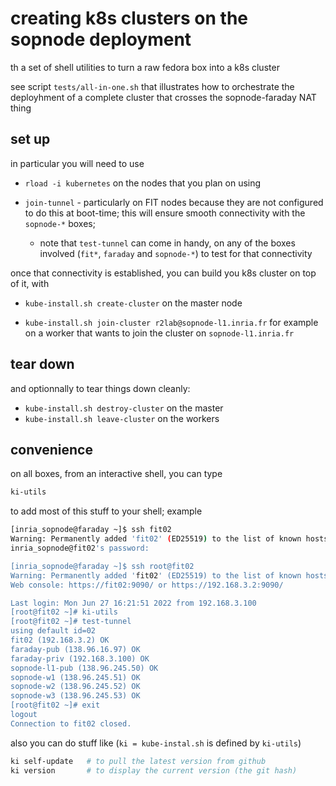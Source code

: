 # creating k8s clusters on the sopnode deployment
th
a set of shell utilities to turn a raw fedora box into a k8s cluster

see script `tests/all-in-one.sh` that illustrates how to orchestrate the
deployhment of a complete cluster that crosses the sopnode-faraday NAT thing

## set up

in particular you will need to use

* `rload -i kubernetes` on the nodes that you plan on using

* `join-tunnel` - particularly on FIT nodes because they are not configured to
  do this at boot-time; this will ensure smooth connectivity with the
  `sopnode-*` boxes;

  * note that `test-tunnel` can come in handy, on any of the boxes involved
    (`fit*`, `faraday` and `sopnode-*`) to test for that connectivity

once that connectivity is established, you can build you k8s cluster on top of
it, with

* `kube-install.sh create-cluster` on the master node

* `kube-install.sh join-cluster r2lab@sopnode-l1.inria.fr` for example on a
  worker that wants to join the cluster on `sopnode-l1.inria.fr`

## tear down

and optionnally to tear things down cleanly:

* `kube-install.sh destroy-cluster` on the master
* `kube-install.sh leave-cluster` on the workers

## convenience

on all boxes, from an interactive shell, you can type
```bash
ki-utils
```
to add most of this stuff to your shell; example
```bash
[inria_sopnode@faraday ~]$ ssh fit02
Warning: Permanently added 'fit02' (ED25519) to the list of known hosts.
inria_sopnode@fit02's password:

[inria_sopnode@faraday ~]$ ssh root@fit02
Warning: Permanently added 'fit02' (ED25519) to the list of known hosts.
Web console: https://fit02:9090/ or https://192.168.3.2:9090/

Last login: Mon Jun 27 16:21:51 2022 from 192.168.3.100
[root@fit02 ~]# ki-utils
[root@fit02 ~]# test-tunnel
using default id=02
fit02 (192.168.3.2) OK
faraday-pub (138.96.16.97) OK
faraday-priv (192.168.3.100) OK
sopnode-l1-pub (138.96.245.50) OK
sopnode-w1 (138.96.245.51) OK
sopnode-w2 (138.96.245.52) OK
sopnode-w3 (138.96.245.53) OK
[root@fit02 ~]# exit
logout
Connection to fit02 closed.
```

also you can do stuff like (`ki = kube-instal.sh` is defined by `ki-utils`)
```bash
ki self-update   # to pull the latest version from github
ki version       # to display the current version (the git hash)
```
